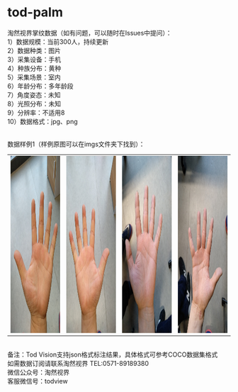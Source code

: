 # tod-palm
淘然视界掌纹数据（如有问题，可以随时在Issues中提问）：<br>
1）数据规模：当前300人，持续更新<br>
2）数据种类：图片<br>
3）采集设备：手机<br>
4）种族分布：黄种<br>
5）采集场景：室内<br>
6）年龄分布：多年龄段<br>
7）角度姿态：未知<br>
8）光照分布：未知<br>
9）分辨率：不适用8<br>
10）数据格式：jpg、png<br>

<br>数据样例1（样例原图可以在imgs文件夹下找到）：<br>
<table>
  <tr>
     <td> <img src="https://github.com/tubceanhlj/tod-palm/blob/master/imgs/1.jpg" width="300" height="400" /> </td>
     <td> <img src="https://github.com/tubceanhlj/tod-palm/blob/master/imgs/2.jpg" width="300" height="400" /> </td>
     <td> <img src="https://github.com/tubceanhlj/tod-palm/blob/master/imgs/3.jpg" width="300" height="400"  /> </td>
     <td> <img src="https://github.com/tubceanhlj/tod-palm/blob/master/imgs/4.jpg" width="300" height="400" /> </td>   
  </tr>
</table>


<br> 备注：Tod Vision支持json格式标注结果，具体格式可参考COCO数据集格式<br> 
如需数据订阅请联系淘然视界 TEL:0571-89189380<br> 
微信公众号：淘然视界<br> 
客服微信号：todview<br> 
      
